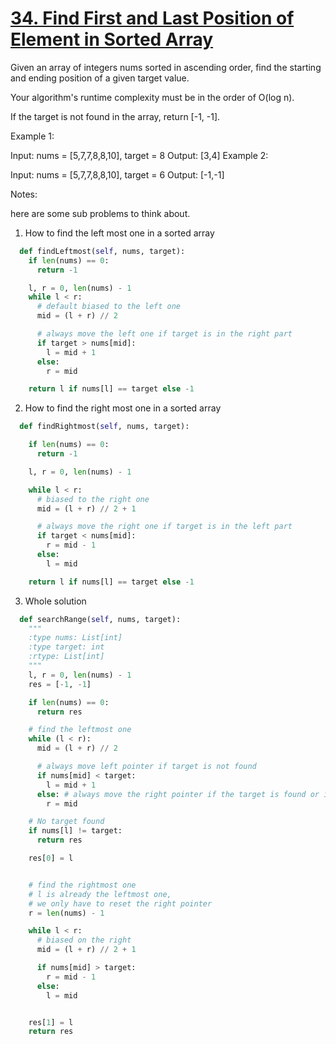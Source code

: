 # [34. Find First and Last Position of Element in Sorted Array](https://leetcode.com/problems/find-first-and-last-position-of-element-in-sorted-array/)

Given an array of integers nums sorted in ascending order, find the starting and ending position of a given target value.

Your algorithm's runtime complexity must be in the order of O(log n).

If the target is not found in the array, return [-1, -1].

Example 1:

Input: nums = [5,7,7,8,8,10], target = 8
Output: [3,4]
Example 2:

Input: nums = [5,7,7,8,8,10], target = 6
Output: [-1,-1]

Notes:

here are some sub problems to think about.

1. How to find the left most one in a sorted array

```python
  def findLeftmost(self, nums, target):
    if len(nums) == 0:
      return -1

    l, r = 0, len(nums) - 1
    while l < r:
      # default biased to the left one
      mid = (l + r) // 2

      # always move the left one if target is in the right part
      if target > nums[mid]:
        l = mid + 1
      else:
        r = mid

    return l if nums[l] == target else -1
```

2. How to find the right most one in a sorted array

```python
  def findRightmost(self, nums, target):

    if len(nums) == 0:
      return -1

    l, r = 0, len(nums) - 1

    while l < r:
      # biased to the right one
      mid = (l + r) // 2 + 1

      # always move the right one if target is in the left part
      if target < nums[mid]:
        r = mid - 1
      else:
        l = mid

    return l if nums[l] == target else -1

```

3. Whole solution
```python
  def searchRange(self, nums, target):
    """
    :type nums: List[int]
    :type target: int
    :rtype: List[int]
    """
    l, r = 0, len(nums) - 1
    res = [-1, -1]

    if len(nums) == 0:
      return res

    # find the leftmost one
    while (l < r):
      mid = (l + r) // 2

      # always move left pointer if target is not found
      if nums[mid] < target:
        l = mid + 1
      else: # always move the right pointer if the target is found or in the right part
        r = mid

    # No target found
    if nums[l] != target:
      return res

    res[0] = l


    # find the rightmost one
    # l is already the leftmost one,
    # we only have to reset the right pointer
    r = len(nums) - 1

    while l < r:
      # biased on the right
      mid = (l + r) // 2 + 1

      if nums[mid] > target:
        r = mid - 1
      else:
        l = mid


    res[1] = l
    return res
```


